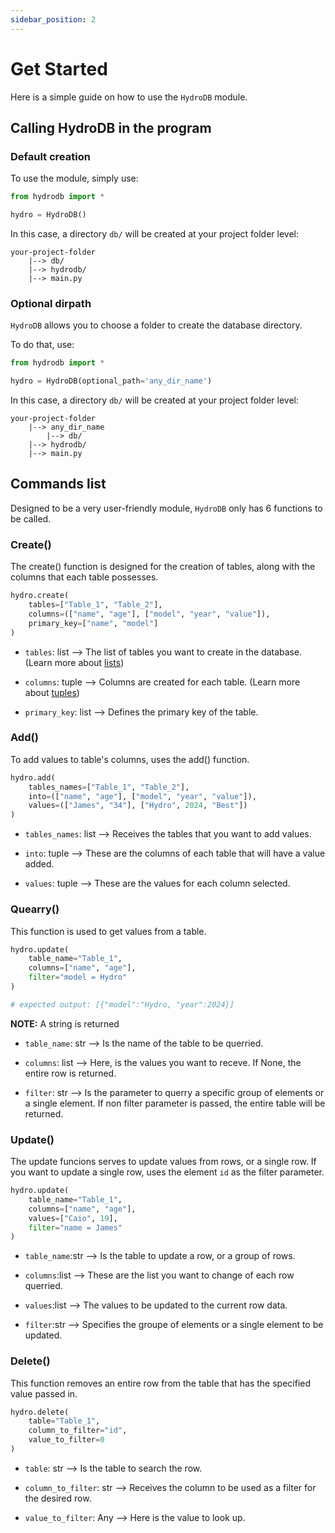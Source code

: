 ```yaml
---
sidebar_position: 2
---
```


# Get Started

Here is a simple guide on how to use the `HydroDB` module.

## Calling HydroDB in the program

### Default creation
To use the module, simply use:
```python
from hydrodb import *

hydro = HydroDB()
```
In this case, a directory `db/` will be created at your project folder level:
```
your-project-folder
    |--> db/ 
    |--> hydrodb/
    |--> main.py
```

### Optional dirpath
`HydroDB` allows you to choose a folder to create the database directory.

To do that, use:
```python
from hydrodb import *

hydro = HydroDB(optional_path='any_dir_name')
```

In this case, a directory `db/` will be created at your project folder level:
```
your-project-folder
    |--> any_dir_name
        |--> db/
    |--> hydrodb/
    |--> main.py
```

## Commands list

Designed to be a very user-friendly module, `HydroDB` only has 6 functions to be called.


### Create()

The create() function is designed for the creation of tables, along with the columns that each table possesses.

```python 
hydro.create(
    tables=["Table_1", "Table_2"], 
    columns=(["name", "age"], ["model", "year", "value"]),
    primary_key=["name", "model"]
)
```
- `tables`: list --> The list of tables you want to create in the database. (Learn more about [lists](https://www.w3schools.com/python/python_lists.asp))

- `columns`: tuple --> Columns are created for each table. (Learn more about [tuples](https://www.w3schools.com/python/python_tuples.asp))

- `primary_key`: list --> Defines the primary key of the table.


### Add()

To add values to table's columns, uses the add() function.

```python
hydro.add(
    tables_names=["Table_1", "Table_2"],
    into=(["name", "age"], ["model", "year", "value"]),
    values=(["James", "34"], ["Hydro", 2024, "Best"])
)
```
- `tables_names`: list --> Receives the tables that you want to add values.

- `into`: tuple --> These are the columns of each table that will have a value added.

- `values`: tuple --> These are the values for each column selected.


### Quearry()

This function is used to get values from a table.


```python
hydro.update(
    table_name="Table_1",
    columns=["name", "age"],
    filter="model = Hydro"
)
```

```bash
# expected output: [{"model":"Hydro, "year":2024}]
```
**NOTE:** A string is returned

- `table_name`: str --> Is the name of the table to be querried.

- `columns`: list --> Here, is the values you want to receve. If None, the entire row is returned.

- `filter`: str --> Is the parameter to querry a specific group of elements or a single element. If non filter parameter is passed, the entire table will be returned.


### Update()

The update funcions serves to update values from rows, or a single row.
If you want to update a single row, uses the element `id` as the filter parameter.

```python
hydro.update(
    table_name="Table_1",
    columns=["name", "age"],
    values=["Caio", 19],
    filter="name = James"
)
```

- `table_name`:str --> Is the table to update a row, or a group of rows.

- `columns`:list --> These are the list you want to change of each row querried.

- `values`:list --> The values to be updated to the current row data.

- `filter`:str --> Specifies the groupe of elements or a single element to be updated.


### Delete()

This function removes an entire row from the table that has the specified value passed in.

```python
hydro.delete(
    table="Table_1",
    column_to_filter="id",
    value_to_filter=0
)
```

- `table`: str --> Is the table to search the row.

- `column_to_filter`: str --> Receives the column to be used as a filter for the desired row.

- `value_to_filter`: Any --> Here is the value to look up.